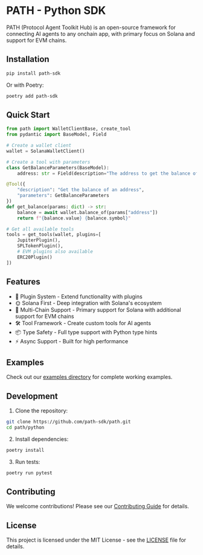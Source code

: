 # PATH - Python SDK

PATH (Protocol Agent Toolkit Hub) is an open-source framework for connecting AI agents to any onchain app, with primary focus on Solana and support for EVM chains.

## Installation

```bash
pip install path-sdk
```

Or with Poetry:

```bash
poetry add path-sdk
```

## Quick Start

```python
from path import WalletClientBase, create_tool
from pydantic import BaseModel, Field

# Create a wallet client
wallet = SolanaWalletClient()

# Create a tool with parameters
class GetBalanceParameters(BaseModel):
    address: str = Field(description="The address to get the balance of")

@Tool({
    "description": "Get the balance of an address",
    "parameters": GetBalanceParameters
})
def get_balance(params: dict) -> str:
    balance = await wallet.balance_of(params["address"])
    return f"{balance.value} {balance.symbol}"

# Get all available tools
tools = get_tools(wallet, plugins=[
    JupiterPlugin(),
    SPLTokenPlugin(),
    # EVM plugins also available
    ERC20Plugin()
])
```

## Features

-   🔌 Plugin System - Extend functionality with plugins
-   🌞 Solana First - Deep integration with Solana's ecosystem
-   🔗 Multi-Chain Support - Primary support for Solana with additional support for EVM chains
-   🛠️ Tool Framework - Create custom tools for AI agents
-   📦 Type Safety - Full type support with Python type hints
-   ⚡ Async Support - Built for high performance

## Examples

Check out our [examples directory](https://github.com/path-sdk/path/tree/main/python/examples) for complete working examples.

## Development

1. Clone the repository:

```bash
git clone https://github.com/path-sdk/path.git
cd path/python
```

2. Install dependencies:

```bash
poetry install
```

3. Run tests:

```bash
poetry run pytest
```

## Contributing

We welcome contributions! Please see our [Contributing Guide](CONTRIBUTING.md) for details.

## License

This project is licensed under the MIT License - see the [LICENSE](LICENSE) file for details.
